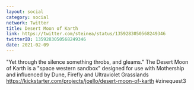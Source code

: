 ```yaml
---
layout: social
category: social
network: Twitter
title: Desert Moon of Karth
link: https://twitter.com/steinea/status/1359283050568249346
twitterID: 1359283050568249346
date: 2021-02-09
---
```


"Yet through the silence something throbs, and gleams." The Desert Moon of Karth is a "space western sandbox" designed for use with Mothership and influenced by Dune, Firefly and Ultraviolet Grasslands <https://kickstarter.com/projects/joello/desert-moon-of-karth> #zinequest3
